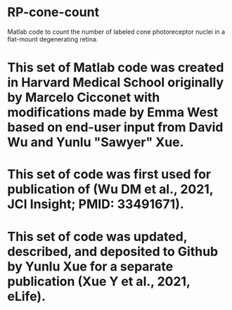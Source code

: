 # RP-cone-count
Matlab code to count the number of labeled cone photoreceptor nuclei in a flat-mount degenerating retina.

# This set of Matlab code was created in Harvard Medical School originally by Marcelo Cicconet with modifications made by Emma West based on end-user input from David Wu and Yunlu "Sawyer" Xue.
# This set of code was first used for publication of (Wu DM et al., 2021, JCI Insight; PMID: 33491671).
# This set of code was updated, described, and deposited to Github by Yunlu Xue for a separate publication (Xue Y et al., 2021, eLife).


  
